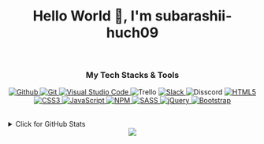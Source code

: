 <!-- Intro -->


<h1 align="center" > Hello World 👋, I'm subarashii-huch09 </h1>

<br>

<h3 align="center">My Tech Stacks & Tools </h3>

<p align="center">
      <a href="https://github.com/subarashii-huch09" target="_blank"><img alt="Github" src="https://img.shields.io/badge/subarashiihuch09-%23121011.svg?style=for-the-badge&logo=github&logoColor=white">
      </a>
      <a href="https://img.shields.io/badge/git-%23F05033.svg?style=for-the-badge&logo=git&logoColor=white" target="_blank"><img alt="Git"  src="https://img.shields.io/badge/git-%23F05033.svg?style=for-the-badge&logo=git&logoColor=white">
      </a>
      <a href=" https://img.shields.io/badge/-Visual%20Studio%20Code-23A9F2?style=flat-square&logo=Visual%20Studio%20Code&logoColor=white" target="_blank"><img  alt="Visual Studio Code" src="https://img.shields.io/badge/Visual%20Studio%20Code-0078d7.svg?style=for-the-badge&logo=visual-studio-code&logoColor=white">
      </a>
      </a>
      <a hreft="https://img.shields.io/badge/-Trello-0079BF?style=flat-square&logo=Trello&logoColor=white" target="_blank"><img alt="Trello" src="https://img.shields.io/badge/Trello-%23026AA7.svg?style=for-the-badge&logo=Trello&logoColor=white">
      </a>
      <a href="https://img.shields.io/badge/-Slack-E01563?style=flat-square&logo=Slack&logoColor=white" target="_blank"><img alt="Slack" src="https://img.shields.io/badge/Slack-4A154B?style=for-the-badge&logo=slack&logoColor=white">
      </a>
      <a hreft="https://img.shields.io/badge/Discord-7289DA?style=for-the-badge&logo=discord&logoColor=white" target="_blank"><img alt="Disscord" src ="https://img.shields.io/badge/Discord-7289DA?style=for-the-badge&logo=discord&logoColor=white">
      </a>
  <a href="https://img.shields.io/badge/-HTML5-E34F26?style=flat-square&logo=HTML5&logoColor=white" target="_blank"><img alt="HTML5" src="https://img.shields.io/badge/html5-%23E34F26.svg?style=for-the-badge&logo=html5&logoColor=white">
  </a>
  <a href="https://img.shields.io/badge/-CSS3-1572B6?style=flat-square&logo=CSS3&logoColor=white" target="_blank"><img alt="CSS3"  src="https://img.shields.io/badge/css3-%231572B6.svg?style=for-the-badge&logo=css3&logoColor=white">
  </a>
  <a href="https://github.com/ShahriarShafin?tab=repositories" target="_blank"><img alt="JavaScript" src="https://img.shields.io/badge/javascript-%23323330.svg?style=for-the-badge&logo=javascript&logoColor=%23F7DF1E">
  </a>
  <a href="https://img.shields.io/badge/-NPM-CB3837?style=flat-square&logo=NPM&logoColor=white" target="_blank"><img alt="NPM" src="https://img.shields.io/badge/NPM-%23000000.svg?style=for-the-badge&logo=npm&logoColor=white">
  </a>
  <a href="https://img.shields.io/badge/Sass-CC6699?style=for-the-badge&logo=sass&logoColor=white" target="_blank"><img alt="SASS" src ="https://img.shields.io/badge/Sass-CC6699?style=for-the-badge&logo=sass&logoColor=white">
  </a>
  <a href="https://img.shields.io/badge/jQuery-0769AD?style=for-the-badge&logo=jquery&logoColor=white" target="_blank"><img alt="jQuery" src ="https://img.shields.io/badge/jQuery-0769AD?style=for-the-badge&logo=jquery&logoColor=white">
  </a>
  <a href="https://img.shields.io/badge/Bootstrap-563D7C?style=for-the-badge&logo=bootstrap&logoColor=white" target="_blank"><img alt="Bootstrap" src ="https://img.shields.io/badge/bootstrap-%23563D7C.svg?style=for-the-badge&logo=bootstrap&logoColor=white">
  </a>
</p>

<br>

<details>
<summary>Click for GitHub Stats</summary>
<p align="center">
  <img alt="Top Language" src="https://github-readme-stats.vercel.app/api/top-langs/?username=subarashii-huch09&layout=compact&hide=css,html&theme=vision-friendly-dark">
 <img alt ="Github Stats" src="https://github-readme-stats.vercel.app/api?username=subarashii-huch09&count_private=true&show_icons=true&theme=vision-friendly-dark"> 
</p>
</details>


<footer align="center">
<img src="https://visitor-badge.glitch.me/badge?page_id=subarashii-huch09.subarashii-huch09">
  
</footer>



<!--
**subarashii-huch09/subarashii-huch09** is a ✨ _special_ ✨ repository because its `README.md` (this file) appears on your GitHub profile.
-->
